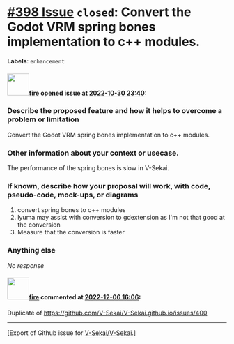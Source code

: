 # [\#398 Issue](https://github.com/V-Sekai/V-Sekai/issues/398) `closed`: Convert the Godot VRM spring bones implementation to c++ modules.
**Labels**: `enhancement`


#### <img src="https://avatars.githubusercontent.com/u/32321?u=c2e06a3d2b49a467aa907e54aa259516440267cc&v=4" width="50">[fire](https://github.com/fire) opened issue at [2022-10-30 23:40](https://github.com/V-Sekai/V-Sekai/issues/398):

### Describe the proposed feature and how it helps to overcome a problem or limitation

Convert the Godot VRM spring bones implementation to c++ modules.

### Other information about your context or usecase.

The performance of the spring bones is slow in V-Sekai.

### If known, describe how your proposal will work, with code, pseudo-code, mock-ups, or diagrams

1. convert spring bones to c++ modules
2. lyuma may assist with conversion to gdextension as I'm not that good at the conversion
3. Measure that the conversion is faster

### Anything else

_No response_

#### <img src="https://avatars.githubusercontent.com/u/32321?u=c2e06a3d2b49a467aa907e54aa259516440267cc&v=4" width="50">[fire](https://github.com/fire) commented at [2022-12-06 16:06](https://github.com/V-Sekai/V-Sekai/issues/398#issuecomment-1339606488):

Duplicate of https://github.com/V-Sekai/V-Sekai.github.io/issues/400


-------------------------------------------------------------------------------



[Export of Github issue for [V-Sekai/V-Sekai](https://github.com/V-Sekai/V-Sekai).]
